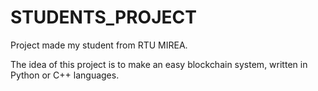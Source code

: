 # STUDENTS_PROJECT
Project made my student from RTU MIREA.

The idea of this project is to make an easy blockchain system, written in Python or C++ languages. 
